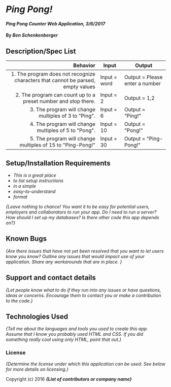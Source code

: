 # _Ping Pong!_

#### _Ping Pong Counter Web Application, 3/6/2017_

#### By _**Ben Schenkenberger**_

## Description/Spec List

|Behavior|Input|Output|
|--------:|-----|------|
| 1. The program does not recognize characters that cannot be parsed, empty values | Input = word | Output = Please enter a number |
| 2. The program can count up to a preset number and stop there. | Input = 2 | Output = 1,2 |
| 3. The program will change multiples of 3 to "Ping". | Input = 6 | Output = "Ping!"|
| 4. The program will change multiples of 5 to "Pong". | Input = 10 | Output = "Pong!"|
| 5. The program will change multiples of 15 to "Ping-Pong!"| Input = 30 | Output = "Ping-Pong!"|

## Setup/Installation Requirements

* _This is a great place_
* _to list setup instructions_
* _in a simple_
* _easy-to-understand_
* _format_

_{Leave nothing to chance! You want it to be easy for potential users, employers and collaborators to run your app. Do I need to run a server? How should I set up my databases? Is there other code this app depends on?}_

## Known Bugs

_{Are there issues that have not yet been resolved that you want to let users know you know?  Outline any issues that would impact use of your application.  Share any workarounds that are in place. }_

## Support and contact details

_{Let people know what to do if they run into any issues or have questions, ideas or concerns.  Encourage them to contact you or make a contribution to the code.}_

## Technologies Used

_{Tell me about the languages and tools you used to create this app. Assume that I know you probably used HTML and CSS. If you did something really cool using only HTML, point that out.}_

### License

*{Determine the license under which this application can be used.  See below for more details on licensing.}*

Copyright (c) 2016 **_{List of contributors or company name}_**
